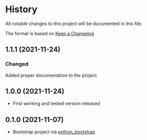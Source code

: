 # History

All notable changes to this project will be documented in this file.

The format is based on [Keep a Changelog](https://keepachangelog.com/en/1.0.0/)

## 1.1.1 (2021-11-24)

### Changed

Added proper documentation to the project

## 1.0.0 (2021-11-24)

- First working and tested version released

<!-- ### Added -->
<!-- ### Changed -->
<!-- ### Deprecated -->
<!-- ### Removed -->
<!-- ### Fixed -->
<!-- ### Security -->

## 0.1.0 (2021-11-07)

- Bootstrap project via
  [python_bootstrap](https://github.com/bergercookie/python_package_cookiecutter)
